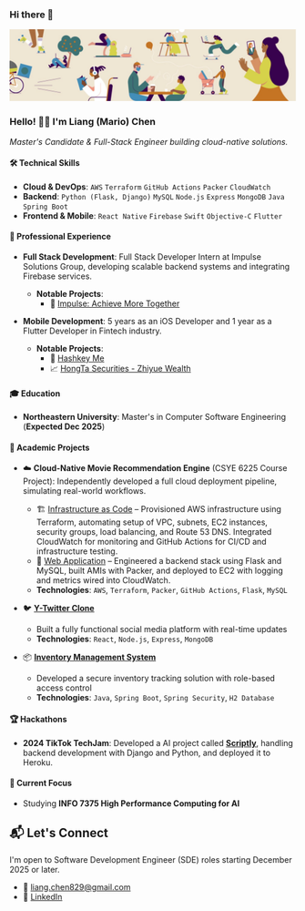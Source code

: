 ### Hi there 👋

<!--
**dexkum-2myzZy-jipzid/dexkum-2myzZy-jipzid** is a ✨ _special_ ✨ repository because its `README.md` (this file) appears on your GitHub profile.

Here are some ideas to get you started:

- 🔭 I’m currently working on ...
- 🌱 I’m currently learning ...
- 👯 I’m looking to collaborate on ...
- 🤔 I’m looking for help with ...
- 💬 Ask me about ...
- 📫 How to reach me: ...
- 😄 Pronouns: ...
- ⚡ Fun fact: ...
-->

![Header](https://github.com/dexkum-2myzZy-jipzid/dexkum-2myzZy-jipzid/blob/main/header.jpeg)

### Hello! 👋🏻 I'm **Liang (Mario) Chen**

_Master's Candidate & Full-Stack Engineer building cloud-native solutions._

#### 🛠️ Technical Skills

- **Cloud & DevOps**: `AWS` `Terraform` `GitHub Actions` `Packer` `CloudWatch`
- **Backend**: `Python (Flask, Django)` `MySQL` `Node.js` `Express` `MongoDB` `Java` `Spring Boot`
- **Frontend & Mobile**: `React Native` `Firebase` `Swift` `Objective-C` `Flutter`

#### 💼 Professional Experience

- **Full Stack Development**: Full Stack Developer Intern at Impulse Solutions Group, developing scalable backend systems and integrating Firebase services.

  - **Notable Projects**:
    - 🤝 [Impulse: Achieve More Together](https://www.findyourimpulse.com)

- **Mobile Development**: 5 years as an iOS Developer and 1 year as a Flutter Developer in Fintech industry.
  - **Notable Projects**:
    - 📱 [Hashkey Me](https://me.hashkey.com/en)
    - 📈 [HongTa Securities - Zhiyue Wealth](https://apps.apple.com/cn/app/id529436337)

#### 🎓 Education

- **Northeastern University**: Master's in Computer Software Engineering (**Expected Dec 2025**)

#### 🚀 Academic Projects

- ☁️ **Cloud-Native Movie Recommendation Engine** (CSYE 6225 Course Project): Independently developed a full cloud deployment pipeline, simulating real-world workflows.

  - 🏗️ [Infrastructure as Code](https://github.com/dexkum-2myzZy-jipzid/cloud-project-terraform-aws-infra) – Provisioned AWS infrastructure using Terraform, automating setup of VPC, subnets, EC2 instances, security groups, load balancing, and Route 53 DNS. Integrated CloudWatch for monitoring and GitHub Actions for CI/CD and infrastructure testing.
  - 🧠 [Web Application](https://github.com/dexkum-2myzZy-jipzid/cloud-native-web-application) – Engineered a backend stack using Flask and MySQL, built AMIs with Packer, and deployed to EC2 with logging and metrics wired into CloudWatch.
  - **Technologies**: `AWS`, `Terraform`, `Packer`, `GitHub Actions`, `Flask`, `MySQL`

- 🐦 [**Y-Twitter Clone**](https://github.com/dexkum-2myzZy-jipzid/Y-TwitterClone)

  - Built a fully functional social media platform with real-time updates
  - **Technologies**: `React`, `Node.js`, `Express`, `MongoDB`

- 📦 [**Inventory Management System**](https://github.com/dexkum-2myzZy-jipzid/inventory-management-system)
  - Developed a secure inventory tracking solution with role-based access control
  - **Technologies**: `Java`, `Spring Boot`, `Spring Security`, `H2 Database`

#### 🏆 Hackathons

- **2024 TikTok TechJam**: Developed a AI project called **[Scriptly](https://devpost.com/software/scriptly)**, handling backend development with Django and Python, and deployed it to Heroku.

#### 🎯 Current Focus

- Studying **INFO 7375 High Performance Computing for AI**

## 📬 Let's Connect

I'm open to Software Development Engineer (SDE) roles starting December 2025 or later.

- 📧 liang.chen829@gmail.com
- 🔗 [LinkedIn](https://www.linkedin.com/in/liang-chen-0829zzz)
